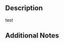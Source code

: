 ## Description
<!-- Briefly describe what this PR does and why. -->
test

## Additional Notes
<!-- Any extra context or things to note about the PR -->
